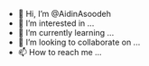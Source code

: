 - 👋 Hi, I’m @AidinAsoodeh
- 👀 I’m interested in ...
- 🌱 I’m currently learning ...
- 💞️ I’m looking to collaborate on ...
- 📫 How to reach me ...

<!---
AidinAso/AidinAso is a ✨ special ✨ repository because its `README.md` (this file) appears on your GitHub profile.
You can click the Preview link to take a look at your changes.
--->
